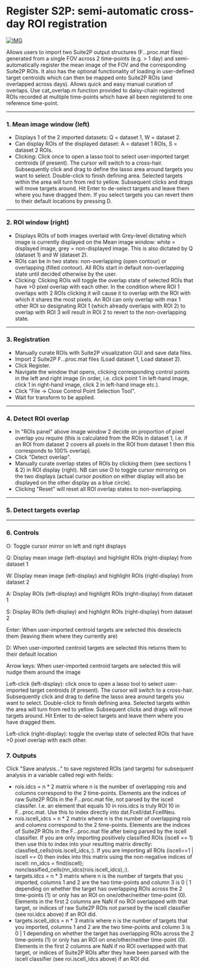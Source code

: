 # Register S2P: semi-automatic cross-day ROI registration #

[![IMG](https://img.youtube.com/vi/6jutIbOM4Lg/0.jpg)](https://www.youtube.com/watch?v=6jutIbOM4Lg)

Allows users to import two Suite2P output structures (F...proc.mat files) generated from a single FOV across 2 time-points (e.g. > 1 day) and semi-automatically register the mean image of the FOV and the corresponding Suite2P ROIs. It also has the optional functionality of loading in user-defined target centroids which can then be mapped onto Suite2P ROIs (and overlapped across days). Allows quick and easy manual curation of overlaps. Use cat_overlap.m function provided to daisy-chain registered ROIs recorded at multiple time-points which have all been registered to one reference time-point.

---

### 1. Mean image window (left) ###
- Displays 1 of the 2 imported datasets: Q = dataset 1, W = dataset 2.
- Can display ROIs of the displayed dataset: A = dataset 1 ROIs, S = dataset 2 ROIs.
- Clicking: Click once to open a lasso tool to select user-imported target centroids (if present). The cursor will switch to a cross-hair. Subsequently click and drag to define the lasso area around targets you want to select. Double-click to finish defining area. Selected targets within the area will turn from red to yellow. Subsequent clicks and drags will move targets around. Hit Enter to de-select targets and leave them where you have dragged them. If you select targets you can revert them to their default locations by pressing D.
---

### 2. ROI window (right) ###
- Displays ROIs of both images overlaid with Grey-level dictating which image is currently displayed on the Mean image window: white = displayed image, grey = non-displayed image. This is also dictated by Q (dataset 1) and W (dataset 2).
- ROIs can be in two states: non-overlapping (open contour) or overlapping (filled contour). All ROIs start in default non-overlapping state until decided otherwise by the user.
- Clicking: Clicking ROIs will toggle the overlap state of selected ROIs that have >0 pixel overlap with each other. In the condition where ROI 1 overlaps with 2 ROIs clicking it will cause it to overlap with the ROI with which it shares the most pixels. An ROI can only overlap with max 1 other ROI so designating ROI 1 (which already overlaps with ROI 2) to overlap with ROI 3 will result in ROI 2 to revert to the non-overlapping state.
---

### 3. Registration ###
- Manually curate ROIs with Suite2P visualization GUI and save data files.
- Import 2 Suite2P F...proc.mat files  (Load dataset 1, Load dataset 2).
- Click Register.
- Navigate the window that opens, clicking corresponding control points in the left and right image (in order, i.e. click point 1 in left-hand image, click 1 in right-hand image, click 2 in left-hand image etc.).
- Click "File -> Close Control Point Selection Tool".
- Wait for transform to be applied.
---

### 4. Detect ROI overlap ###
- In "ROIs panel" above image window 2 decide on proportion of pixel overlap you require (this is calculated from the ROIs in dataset 1, i.e. if an ROI from dataset 2 covers all pixels in the ROI from dataset 1 then this corresponds to 100% overlap).
- Click "Detect overlap".
- Manually curate overlap states of ROIs by clicking them (see sections 1 & 2) in ROI display (right). NB can use O to toggle cursor mirroring on the two displays (actual cursor position on either display will also be displayed on the other display as a blue circle).
- Clicking "Reset" will reset all ROI overlap states to non-overlapping.
---

### 5. Detect targets overlap ###
---

### 6. Controls ###
O: Toggle cursor mirror on left and right displays

Q: Display mean image (left-display) and highlight ROIs (right-display) from dataset 1

W: Display mean image (left-display) and highlight ROIs (right-display) from dataset 2 

A: Display ROIs (left-display) and highlight ROIs (right-display) from dataset 1

S: Display ROIs (left-display) and highlight ROIs (right-display) from dataset 2 

Enter: When user-imported centroid targets are selected this deselects them (leaving them where they currently are)

D: When user-imported centroid targets are selected this returns them to their default location

Arrow keys: When user-imported centroid targets are selected this will nudge them around the image

Left-click (left-display): click once to open a lasso tool to select user-imported target centroids (if present). The cursor will switch to a cross-hair. Subsequently click and drag to define the lasso area around targets you want to select. Double-click to finish defining area. Selected targets within the area will turn from red to yellow. Subsequent clicks and drags will move targets around. Hit Enter to de-select targets and leave them where you have dragged them.

Left-click (right-display): toggle the overlap state of selected ROIs that have >0 pixel overlap with each other.

### 7. Outputs ###
Click "Save analysis..." to save registered ROIs (and targets) for subsequent analysis in a variable called regi with fields:
- rois.idcs = n * 2 matrix where n is the number of overlapping rois and columns correspond to the 2 time-points. Elements are the indices of raw Suite2P ROIs in the F...proc.mat file, not parsed by the iscell classifer. I.e. an element that equals 10 in rois.idcs is truly ROI 10 in F...proc.mat. Use this to index directly into dat.Fcell/dat.FcellNeu.
- rois.iscell_idcs = n * 2 matrix where n is the number of overlapping rois and columns correspond to the 2 time-points. Elements are the indices of Suite2P ROIs in the F...proc.mat file after being parsed by the iscell classifier. If you are only importing positively classified ROIs (iscell == 1) then use this to index into your resulting matrix directly: classfied_cells(rois.iscell_idcs,:). If you are importing all ROIs (iscell==1 | iscell == 0) then index into this matrix using the non-negative indices of iscell: nn_idcs = find(iscell); nonclassified_cells(nn_idcs(rois.iscell_idcs),:).
- targets.idcs = n * 3 matrix where n is the number of targets that you imported, columns 1 and 2 are the two time-points and column 3 is 0 | 1 depending on whether the target has overlapping ROIs across the 2 time-points (1) or only has an ROI on one/other/neither time-point (0). Elements in the first 2 columns are NaN if no ROI overlapped with that target, or indices of raw Suite2P ROIs not parsed by the iscell classifier (see roi.idcs above) if an ROI did.
- targets.iscell_idcs = n * 3 matrix where n is the number of targets that you imported, columns 1 and 2 are the two time-points and column 3 is 0 | 1 depending on whether the target has overlapping ROIs across the 2 time-points (1) or only has an ROI on one/other/neither time-point (0). Elements in the first 2 columns are NaN if no ROI overlapped with that target, or indices of Suite2P ROIs after they have been parsed with the iscell classifier (see roi.iscell_idcs above) if an ROI did.

